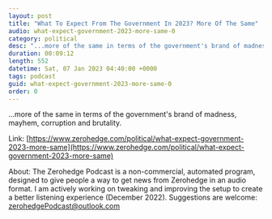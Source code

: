 ```yaml
---
layout: post
title: "What To Expect From The Government In 2023? More Of The Same"
audio: what-expect-government-2023-more-same-0
category: political
desc: "...more of the same in terms of the government's brand of madness, mayhem, corruption and brutality."
duration: 00:09:12
length: 552
datetime: Sat, 07 Jan 2023 04:40:00 +0000
tags: podcast
guid: what-expect-government-2023-more-same-0
order: 0
---
```

...more of the same in terms of the government's brand of madness, mayhem, corruption and brutality.

Link: [https://www.zerohedge.com/political/what-expect-government-2023-more-same](https://www.zerohedge.com/political/what-expect-government-2023-more-same)

About: The Zerohedge Podcast is a non-commercial, automated program, designed to give people a way to get news from Zerohedge in an audio format.  I am actively working on tweaking and improving the setup to create a better listening experience (December 2022).  Suggestions are welcome: [zerohedgePodcast@outlook.com](mailto:zerohedgePodcast@outlook.com)